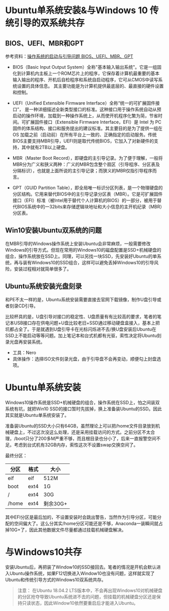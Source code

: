 ﻿# Ubuntu单系统安装&与Windows 10 传统引导的双系统共存

## BIOS、UEFI、MBR和GPT
参考资料：[操作系统的启动与引导问题 BIOS、UEFI、MBR、GPT](https://www.cnblogs.com/sddai/p/6354289.html)

- BIOS（Basic Input Output System）全称"基本输入输出系统"。它是一组固化到计算机内主板上一个ROM芯片上的程序，它保存着计算机最重要的基本输入输出的程序、开机后自检程序和系统自启动程序，它可从CMOS中读写系统设置的具体信息。 其主要功能是为计算机提供最底层的、最直接的硬件设置和控制。  
  
- UEFI（Unified Extensible Firmware Interface）全称“统一的可扩展固件接口”， 是一种详细描述全新类型接口的标准。这种接口用于操作系统自动从预启动的操作环境，加载到一种操作系统上，从而使开机程序化繁为简，节省时间。可扩展固件接口（Extensible Firmware Interface，EFI）是 Intel 为 PC 固件的体系结构、接口和服务提出的建议标准。其主要目的是为了提供一组在 OS 加载之前（启动前）在所有平台上一致的、正确指定的启动服务。传统BIOS主要支持MBR引导，UEFI则是取代传统BIOS，它加入了对新硬件的支持，其中就有2TB以上硬盘。  
  
- MBR（Master Boot Record），即硬盘的主引导记录。为了便于理解，一般将MBR分为广义和狭义两种：广义的MBR包含整个扇区（引导程序、分区表及分隔标识），也就是上面所说的主引导记录；而狭义的MBR仅指引导程序而言。  
  
- GPT（GUID Partition Table），即全局唯一标识分区列表，是一个物理硬盘的分区结构。它用来替代BIOS中的主引导记录分区表（MBR）。它是可扩展固件接口（EFI）标准（被Intel用于替代个人计算机的BIOS）的一部分，被用于替代BIOS系统中的一32bits来存储逻辑块地址和大小信息的主开机纪录（MBR）分区表。

## Win10安装Ubuntu双系统的问题

在MBR引导的Windows操作系统上安装Ubuntu会非常麻烦，一般需要修改Windows的引导方式。但现在常用的Windows10的磁盘配置是SSD+机械硬盘的组合，操作系统放在SSD上。同理，可以另找一块SSD，先安装好Ubuntu的单系统，再与装有Windows10的SSD组合，这样可以避免丢掉Windows10的引导风险，安装过程相对就简单很多了。

## Ubuntu系统安装光盘刻录

和PE不太一样的是，Ubuntu系统安装需要直接去官网下载镜像，制作U盘引导或者刻录CD引导。

比较杯具的是，U盘引导对接口的稳定性、U盘质量有有比较高的要求，笔者的笔记本USB接口存在供电问题+U盘比较老旧+SSD通过移动硬盘盒接入，基本上把坑都占全了。于是就遇到U盘引导卡在光标闪烁进不去/换U盘安装后Ubuntu在SSD上不能启动等等问题。加上笔记本和台式机都有光驱，索性决定将Ubuntu刻录光盘再安装系统。

- 工具：Nero
- 具体操作：选择ISO文件刻录光盘，由于引导盘不会再变动，顺便勾上封盘选项。

# Ubuntu单系统安装

Windows10操作系统是SSD+机械硬盘的组合，操作系统在SSD上，怕之间装双系统有坑，就把Win10 SSD的接口暂时先拔掉，换上准备装Ubuntu的SSD。因此其实就是Ubuntu单系统安装了。

准备装Ubuntu的SSD大小只有64GB，虽然理论上可以把/home文件目录放到机械硬盘上，不过这次没这么处理，还是采用挂载访问的方式。之前分区不太合理，/boot只分了200多M严重不够，而且根目录也分小了，后来一直报警空间不足。考虑到台式机有32GB内存，索性这次不设置swap交换空间了。

最终分区：

分区 | 格式 |  大小  
-|-|-
|eif|eif|512M|
boot | ext4 | 1G |
/ | ext4 | 30G |
/home | ext4 | 剩余30G+ |

其中EFI分区是最后加的，不设置安装时会跳出警告，当然作为引导分区，可能分配的空间偏大了。这么分其实/home分区可能还是不够，Anaconda一装瞬间就占掉10G+了，因此其他数据文件尽量都通过挂载机械硬盘解决。

# 与Windows10共存

安装Ubuntu后，再把装了Window10的SSD接回去。笔者的情况是开机会默认进入Ubuntu操作系统，如果F12切换进入Window10也没有问题，这样就实现了Ubuntu和传统引导方式的Windows10双系统共存。

> 注意：
> 在Ubuntu 18.04.2 LTS版本中，不会再出现Windows10对机械硬盘的分区抢夺导致Ubuntu系统进不去的问题，但挂载的机械硬盘分区还是保持只读状态，因此Window10依然要重启后才能进入Ubuntu。
